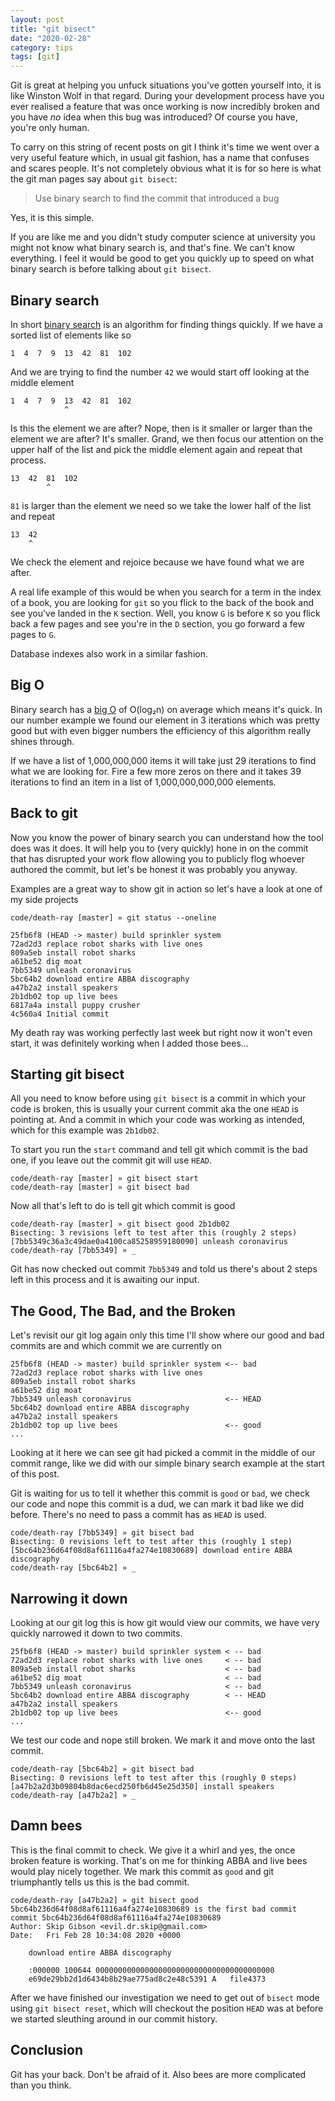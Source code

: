 ```yaml
---
layout: post
title: "git bisect"
date: "2020-02-28"
category: tips
tags: [git]
---
```


Git is great at helping you unfuck situations you've gotten yourself into, it is
like Winston Wolf in that regard. During your development process have you ever
realised a feature that was once working is now incredibly broken and you have
_no_ idea when this bug was introduced? Of course you have, you're only human.

To carry on this string of recent posts on git I think it's time we went over a very
useful feature which, in usual git fashion, has a name that confuses and scares
people. It's not completely obvious what it is for so here is what the git man
pages say about `git bisect`:

> Use binary search to find the commit that introduced a bug

Yes, it is this simple.

If you are like me and you didn't study computer science at university you might
not know what binary search is, and that's fine. We can't know everything. I feel
it would be good to get you quickly up to speed on what binary search is before
talking about `git bisect`.

## Binary search

In short [binary search](https://en.wikipedia.org/wiki/Tree_sort) is an
algorithm for finding things quickly. If we have a sorted list of elements like
so

```
1  4  7  9  13  42  81  102
```

And we are trying to find the number `42` we would start off looking at the
middle element

```
1  4  7  9  13  42  81  102
            ^
```

Is this the element we are after? Nope, then is it smaller or larger than the
element we are after? It's smaller. Grand, we then focus our attention on the
upper half of the list and pick the middle element again and repeat that
process.


```
13  42  81  102
        ^
```

`81` is larger than the element we need so we take the lower half of the list
and repeat


```
13  42
    ^
```

We check the element and rejoice because we have found what we are after.

A real life example of this would be when you search for a term in the index of
a book, you are looking for `git` so you flick to the back of the book and see
you've landed in the `K` section. Well,  you know `G` is before `K` so you flick
back a few pages and see you're in the `D` section, you go forward a few pages
to `G`.

Database indexes also work in a similar fashion.

## Big O

Binary search has a [big O](https://en.wikipedia.org/wiki/Big_O_notation) of
O(log₂n) on average which means it's quick. In our number example we found our
element in 3 iterations which was pretty good but with even bigger numbers the
efficiency of this algorithm really shines through.

If we have a list of 1,000,000,000 items it will take just 29 iterations to find
what we are looking for. Fire a few more zeros on there and it takes 39
iterations to find an item in a list of 1,000,000,000,000 elements.

## Back to git

Now you know the power of binary search you can understand how the tool does was
it does. It will help you to (very quickly) hone in on the commit that has disrupted
your work flow allowing you to publicly flog whoever authored the commit, but
let's be honest it was probably you anyway.

Examples are a great way to show git in action so let's have a look at one of my
side projects

```
code/death-ray [master] » git status --oneline

25fb6f8 (HEAD -> master) build sprinkler system
72ad2d3 replace robot sharks with live ones
809a5eb install robot sharks
a61be52 dig moat
7bb5349 unleash coronavirus
5bc64b2 download entire ABBA discography
a47b2a2 install speakers
2b1db02 top up live bees
6817a4a install puppy crusher
4c560a4 Initial commit
```

My death ray was working perfectly last week but right now it won't even start,
it was definitely working when I added those bees...

## Starting git bisect

All you need to know before using `git bisect` is a commit in which your code is
broken, this is usually your current commit aka the one `HEAD` is pointing at.
And a commit in which your code was working as intended, which for this example
was `2b1db02`.

To start you run the `start` command and tell git which commit is the bad one,
if you leave out the commit git will use `HEAD`.

```
code/death-ray [master] » git bisect start
code/death-ray [master] » git bisect bad
```

Now all that's left to do is tell git which commit is good

```
code/death-ray [master] » git bisect good 2b1db02
Bisecting: 3 revisions left to test after this (roughly 2 steps)
[7bb5349c36a3c49dae0a4100ca85258959180090] unleash coronavirus
code/death-ray [7bb5349] » _
```

Git has now checked out commit `7bb5349` and told us there's about 2 steps left
in this process and it is awaiting our input.

## The Good, The Bad, and the Broken

Let's revisit our git log again only this time I'll show where our good and bad
commits are and which commit we are currently on

```
25fb6f8 (HEAD -> master) build sprinkler system <-- bad
72ad2d3 replace robot sharks with live ones
809a5eb install robot sharks
a61be52 dig moat
7bb5349 unleash coronavirus                     <-- HEAD
5bc64b2 download entire ABBA discography
a47b2a2 install speakers
2b1db02 top up live bees                        <-- good
...
```

Looking at it here we can see git had picked a commit in the middle of our
commit range, like we did with our simple binary search example at the start
of this post.

Git is waiting for us to tell it whether this commit is `good` or `bad`, we
check our code and nope this commit is a dud, we can mark it bad like we did
before. There's no need to pass a commit has as `HEAD` is used.

```
code/death-ray [7bb5349] » git bisect bad
Bisecting: 0 revisions left to test after this (roughly 1 step)
[5bc64b236d64f08d8af61116a4fa274e10830689] download entire ABBA discography
code/death-ray [5bc64b2] » _
```

## Narrowing it down

Looking at our git log this is how git would view our commits, we have very
quickly narrowed it down to two commits.

```
25fb6f8 (HEAD -> master) build sprinkler system < -- bad
72ad2d3 replace robot sharks with live ones     < -- bad
809a5eb install robot sharks                    < -- bad
a61be52 dig moat                                < -- bad
7bb5349 unleash coronavirus                     < -- bad
5bc64b2 download entire ABBA discography        < -- HEAD
a47b2a2 install speakers
2b1db02 top up live bees                        <-- good
...
```

We test our code and nope still broken. We mark it and move onto the last
commit.

```
code/death-ray [5bc64b2] » git bisect bad
Bisecting: 0 revisions left to test after this (roughly 0 steps)
[a47b2a2d3b09804b8dac6ecd250fb6d45e25d350] install speakers
code/death-ray [a47b2a2] » _
```

## Damn bees

This is the final commit to check. We give it a whirl and yes, the once broken
feature is working. That's on me for thinking ABBA and live bees would play
nicely together. We mark this commit as `good` and git triumphantly tells us
this is the bad commit.

```
code/death-ray [a47b2a2] » git bisect good
5bc64b236d64f08d8af61116a4fa274e10830689 is the first bad commit
commit 5bc64b236d64f08d8af61116a4fa274e10830689
Author: Skip Gibson <evil.dr.skip@gmail.com>
Date:   Fri Feb 28 10:34:08 2020 +0000

    download entire ABBA discography

    :000000 100644 0000000000000000000000000000000000000000
    e69de29bb2d1d6434b8b29ae775ad8c2e48c5391 A   file4373
```

 After we have finished our investigation we need to get out of `bisect` mode
 using `git bisect reset`, which will checkout the position `HEAD` was at before
 we started sleuthing around in our commit history.

## Conclusion

Git has your back. Don't be afraid of it. Also bees are more complicated than
you think.


